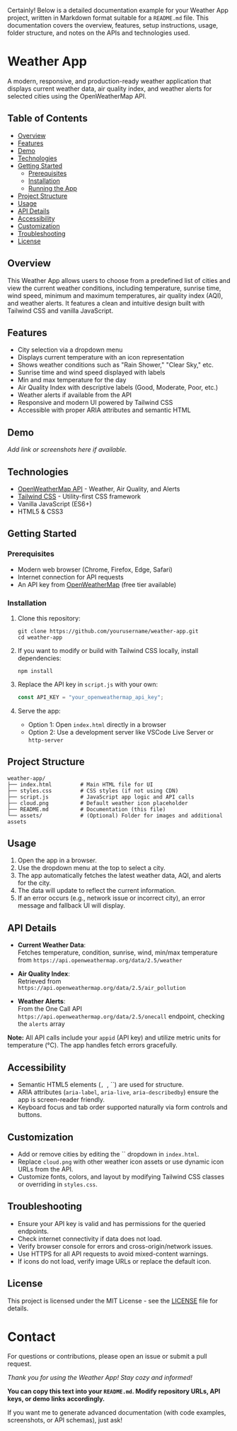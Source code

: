 Certainly! Below is a detailed documentation example for your Weather App project, written in Markdown format suitable for a `README.md` file. This documentation covers the overview, features, setup instructions, usage, folder structure, and notes on the APIs and technologies used.

# Weather App

A modern, responsive, and production-ready weather application that displays current weather data, air quality index, and weather alerts for selected cities using the OpenWeatherMap API.

## Table of Contents

- [Overview](#overview)  
- [Features](#features)  
- [Demo](#demo)  
- [Technologies](#technologies)  
- [Getting Started](#getting-started)  
  - [Prerequisites](#prerequisites)  
  - [Installation](#installation)  
  - [Running the App](#running-the-app)  
- [Project Structure](#project-structure)  
- [Usage](#usage)  
- [API Details](#api-details)  
- [Accessibility](#accessibility)  
- [Customization](#customization)  
- [Troubleshooting](#troubleshooting)  
- [License](#license)  

## Overview

This Weather App allows users to choose from a predefined list of cities and view the current weather conditions, including temperature, sunrise time, wind speed, minimum and maximum temperatures, air quality index (AQI), and weather alerts. It features a clean and intuitive design built with Tailwind CSS and vanilla JavaScript.

## Features

- City selection via a dropdown menu  
- Displays current temperature with an icon representation  
- Shows weather conditions such as "Rain Shower," "Clear Sky," etc.  
- Sunrise time and wind speed displayed with labels  
- Min and max temperature for the day  
- Air Quality Index with descriptive labels (Good, Moderate, Poor, etc.)  
- Weather alerts if available from the API  
- Responsive and modern UI powered by Tailwind CSS  
- Accessible with proper ARIA attributes and semantic HTML  

## Demo

*Add link or screenshots here if available.*

## Technologies

- [OpenWeatherMap API](https://openweathermap.org/api) - Weather, Air Quality, and Alerts  
- [Tailwind CSS](https://tailwindcss.com) - Utility-first CSS framework  
- Vanilla JavaScript (ES6+)  
- HTML5 & CSS3  

## Getting Started

### Prerequisites

- Modern web browser (Chrome, Firefox, Edge, Safari)  
- Internet connection for API requests  
- An API key from [OpenWeatherMap](https://openweathermap.org/appid) (free tier available)

### Installation

1. Clone this repository:
   ```
   git clone https://github.com/yourusername/weather-app.git
   cd weather-app
   ```

2. If you want to modify or build with Tailwind CSS locally, install dependencies:
   ```
   npm install
   ```

3. Replace the API key in `script.js` with your own:
   ```js
   const API_KEY = "your_openweathermap_api_key";
   ```

4. Serve the app:
   - Option 1: Open `index.html` directly in a browser  
   - Option 2: Use a development server like VSCode Live Server or `http-server`

## Project Structure

```
weather-app/
├── index.html         # Main HTML file for UI
├── styles.css         # CSS styles (if not using CDN)
├── script.js          # JavaScript app logic and API calls
├── cloud.png          # Default weather icon placeholder
├── README.md          # Documentation (this file)
└── assets/            # (Optional) Folder for images and additional assets
```

## Usage

1. Open the app in a browser.  
2. Use the dropdown menu at the top to select a city.  
3. The app automatically fetches the latest weather data, AQI, and alerts for the city.  
4. The data will update to reflect the current information.  
5. If an error occurs (e.g., network issue or incorrect city), an error message and fallback UI will display.

## API Details

- **Current Weather Data**:  
  Fetches temperature, condition, sunrise, wind, min/max temperature from `https://api.openweathermap.org/data/2.5/weather`

- **Air Quality Index**:  
  Retrieved from `https://api.openweathermap.org/data/2.5/air_pollution`

- **Weather Alerts**:  
  From the One Call API `https://api.openweathermap.org/data/2.5/onecall` endpoint, checking the `alerts` array

**Note:** All API calls include your `appid` (API key) and utilize metric units for temperature (°C). The app handles fetch errors gracefully.

## Accessibility

- Semantic HTML5 elements (``, ``, ``) are used for structure.  
- ARIA attributes (`aria-label`, `aria-live`, `aria-describedby`) ensure the app is screen-reader friendly.  
- Keyboard focus and tab order supported naturally via form controls and buttons.  

## Customization

- Add or remove cities by editing the `` dropdown in `index.html`.  
- Replace `cloud.png` with other weather icon assets or use dynamic icon URLs from the API.  
- Customize fonts, colors, and layout by modifying Tailwind CSS classes or overriding in `styles.css`.

## Troubleshooting

- Ensure your API key is valid and has permissions for the queried endpoints.  
- Check internet connectivity if data does not load.  
- Verify browser console for errors and cross-origin/network issues.  
- Use HTTPS for all API requests to avoid mixed-content warnings.  
- If icons do not load, verify image URLs or replace the default icon.

## License

This project is licensed under the MIT License - see the [LICENSE](LICENSE) file for details.

# Contact

For questions or contributions, please open an issue or submit a pull request.

*Thank you for using the Weather App! Stay cozy and informed!*  

**You can copy this text into your `README.md`. Modify repository URLs, API keys, or demo links accordingly.**

If you want me to generate advanced documentation (with code examples, screenshots, or API schemas), just ask!
